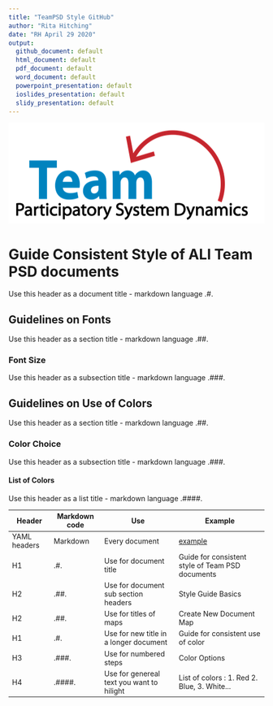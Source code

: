 ```yaml
---
title: "TeamPSD Style GitHub"
author: "Rita Hitching"
date: "RH April 29 2020"
output:
  github_document: default
  html_document: default
  pdf_document: default
  word_document: default
  powerpoint_presentation: default
  ioslides_presentation: default
  slidy_presentation: default
---
```


<img src = "https://github.com/lzim/teampsd/blob/teampsd_style/teampsd_logo/team_psd_logo_sm.png"
     height = "200" width = "600">  

# Guide Consistent Style of ALl Team PSD documents  
Use this header as a document title - markdown language .#.

## Guidelines on Fonts 
Use this header as a section title - markdown language .##. 

### Font Size
Use this header as a subsection title - markdown language .###. 

## Guidelines on Use of Colors
Use this header as a section title - markdown language .##. 

### Color Choice
Use this header as a subsection title - markdown language .###. 

#### List of Colors
Use this header as a list title - markdown language .####. 


|Header|	Markdown code|	Use|	Example|
| ------------- | ------------- |------------- | ------------- |
|YAML headers|Markdown|	Every document|	[example](https://github.com/lzim/teampsd/tree/master/model_workgroup)|
|H1	|.#.	  | Use for document title                     | Guide for consistent style of Team PSD documents|
|H2	|.##.	  | Use for document sub section headers       | Style Guide Basics|
|H2	|.##.	  | Use for titles of maps	                   | Create New Document Map|
|H1	|.#.	  | Use for new title in a longer document	   | Guide for consistent use of color|
|H3	|.###.  | Use for numbered steps 	                   | Color Options|
|H4	|.####.	| Use for genereal text you want to hilight	 | List of colors : 1. Red 2. Blue, 3. White...|
